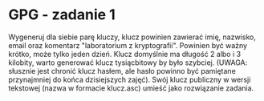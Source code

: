 # GPG - zadanie 1
Wygeneruj dla siebie parę kluczy, klucz powinien zawierać imię, nazwisko, email oraz komentarz
"laboratorium z kryptografii". Powinien być ważny krótko, może tylko jeden dzień. Klucz domyślnie
ma długość 2 albo i 3 kilobity, warto generować klucz tysiącbitowy by było szybciej. (UWAGA:
słusznie jest chronić klucz hasłem, ale hasło powinno być pamiętane przynajmniej do końca
dzisiejszych zajęć). Swój klucz publiczny w wersji tekstowej (nazwa w formacie klucz.asc) umieść jako
rozwiązanie zadania.